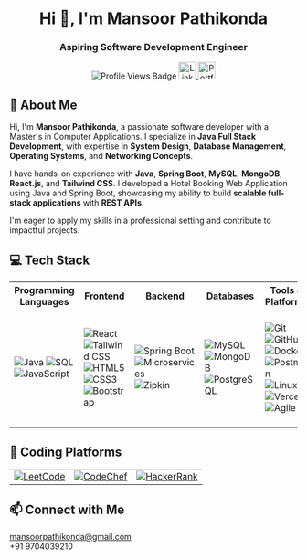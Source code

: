 
<body>
  <h1 align="center">Hi 👋, I'm Mansoor Pathikonda</h1>
  <h3 align="center">Aspiring Software Development Engineer</h3>
  <div align="center">
    <img src="https://komarev.com/ghpvc/?username=Mansoor-P&style=for-the-badge" alt="Profile Views Badge">
    <a href="https://www.linkedin.com/in/mansoor0731/">
      <img src="https://img.shields.io/badge/LinkedIn-%230077B5.svg?logo=linkedin&logoColor=white" alt="LinkedIn" height="30">
    </a>
    <a href="https://mansoorsportfolio.netlify.app/">
      <img src="https://img.shields.io/badge/Portfolio-%23000000.svg?logo=firefox&logoColor=%23FF7139" alt="Portfolio" height="30">
    </a>
  </div>

  <h2>🚀 About Me</h2>

<p>Hi, I'm <strong>Mansoor Pathikonda</strong>, a passionate software developer with a Master's in Computer Applications. I specialize in <strong>Java Full Stack Development</strong>, with expertise in <strong>System Design</strong>, <strong>Database Management</strong>, <strong>Operating Systems</strong>, and <strong>Networking Concepts</strong>.</p>

<p>I have hands-on experience with <strong>Java</strong>, <strong>Spring Boot</strong>, <strong>MySQL</strong>, <strong>MongoDB</strong>, <strong>React.js</strong>, and <strong>Tailwind CSS</strong>. I developed a Hotel Booking Web Application using Java and Spring Boot, showcasing my ability to build <strong>scalable full-stack applications</strong> with <strong>REST APIs</strong>.</p>

<p>I'm eager to apply my skills in a professional setting and contribute to impactful projects.</p>

<h2>💻 Tech Stack</h2>

<table>
  <tr>
    <th>Programming Languages</th>
    <th>Frontend</th>
    <th>Backend</th>
    <th>Databases</th>
    <th>Tools & Platforms</th>
    <th>IDEs & Editors</th>
  </tr>
  <tr>
    <td>
      <img alt="Java" src="https://custom-icon-badges.demolab.com/badge/Java-007396.svg?logo=java&logoColor=white">
      <img alt="SQL" src="https://custom-icon-badges.demolab.com/badge/SQL-025E8C.svg?logo=database&logoColor=white">
      <img alt="JavaScript" src="https://custom-icon-badges.demolab.com/badge/JavaScript-yellow.svg?logo=javascript&logoColor=white">
    </td>
    <td>
      <img alt="React" src="https://img.shields.io/badge/React-20232a.svg?logo=react&logoColor=%2361DAFB">
      <img alt="Tailwind CSS" src="https://img.shields.io/badge/Tailwind%20CSS-06B6D4.svg?logo=tailwindcss&logoColor=white">
      <img alt="HTML5" src="https://custom-icon-badges.demolab.com/badge/HTML5-orange.svg?logo=html5&logoColor=white">
      <img alt="CSS3" src="https://custom-icon-badges.demolab.com/badge/CSS3-blue.svg?logo=css3&logoColor=white">
      <img alt="Bootstrap" src="https://img.shields.io/badge/Bootstrap-7952B3.svg?logo=bootstrap&logoColor=white">
    </td>
    <td>
      <img alt="Spring Boot" src="https://img.shields.io/badge/Spring%20Boot-6DB33F.svg?logo=spring-boot&logoColor=white">
      <img alt="Microservices" src="https://img.shields.io/badge/Microservices-6DB33F.svg?logo=spring&logoColor=white">
      <img alt="Zipkin" src="https://img.shields.io/badge/Zipkin-black.svg?logo=apache&logoColor=white">
    </td>
    <td>
      <img alt="MySQL" src="https://img.shields.io/badge/MySQL-000000.svg?logo=mysql&logoColor=white">
      <img alt="MongoDB" src="https://img.shields.io/badge/MongoDB-47A248.svg?logo=mongodb&logoColor=white">
      <img alt="PostgreSQL" src="https://img.shields.io/badge/PostgreSQL-316192.svg?logo=postgresql&logoColor=white">
    </td>
    <td>
      <img alt="Git" src="https://img.shields.io/badge/Git-F05033.svg?logo=git&logoColor=white">
      <img alt="GitHub" src="https://img.shields.io/badge/GitHub-181717.svg?logo=github&logoColor=white">
      <img alt="Docker" src="https://img.shields.io/badge/Docker-2496ED.svg?logo=docker&logoColor=white">
      <img alt="Postman" src="https://img.shields.io/badge/Postman-FF6C37.svg?logo=postman&logoColor=white">
      <img alt="Linux" src="https://img.shields.io/badge/Linux-FCC624.svg?logo=linux&logoColor=white">
      <img alt="Vercel" src="https://img.shields.io/badge/Vercel-000000.svg?logo=vercel&logoColor=white">
      <img alt="Agile" src="https://img.shields.io/badge/Agile-39A855.svg?logo=scrumalliance&logoColor=white">
    </td>
    <td>
      <img alt="IntelliJ" src="https://img.shields.io/badge/IntelliJ-000000.svg?logo=intellij-idea&logoColor=white">
      <img alt="VS Code" src="https://img.shields.io/badge/Visual%20Studio%20Code-0078d7.svg?logo=visual-studio-code&logoColor=white">
      <img alt="Eclipse" src="https://img.shields.io/badge/Eclipse-2C2255.svg?logo=eclipse-ide&logoColor=white">
      <img alt="Spring Tool Suite" src="https://img.shields.io/badge/Spring%20Tool%20Suite-6DB33F.svg?logo=spring&logoColor=white">
    </td>
  </tr>
</table>

<h2>🚀 Coding Platforms</h2>
<table>
  <tr>
    <td align="center">
      <a href="https://leetcode.com/u/immansoor/">
        <img alt="LeetCode" src="https://img.shields.io/badge/LeetCode-FFA116.svg?logo=leetcode&logoColor=white">
      </a>
    </td>
    <td align="center">
      <a href="https://www.codechef.com/users/mansoor07">
        <img alt="CodeChef" src="https://img.shields.io/badge/CodeChef-5B4638.svg?logo=codechef&logoColor=white">
      </a>
    </td>
    <td align="center">
      <a href="https://www.hackerrank.com/mansoor0731">
        <img alt="HackerRank" src="https://img.shields.io/badge/HackerRank-2EC866.svg?logo=hackerrank&logoColor=white">
      </a>
    </td>
  </tr>
</table>


  <h2>📫 Connect with Me</h2>

  <p>
    <a href="mailto:mansoorpathikonda@gmail.com">mansoorpathikonda@gmail.com</a><br>
    +91 9704039210
  </p>
</body>
